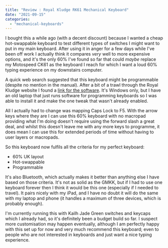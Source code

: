 ```yaml
---
title: "Review : Royal Kludge RK61 Mechanical Keyboard"
date: "2021-09-15"
categories: 
  - "mechanical-keyboards"
---
```


I bought this a while ago (with a decent discount) because I wanted a cheap hot-swappable keyboard to test different types of switches I might want to put in my main keyboard. After using it in anger for a few days while I've been off work I actually think it compares _very_ well to more expensive options, and it's the only 60% I've found so far that could _maybe_ replace my Motospeed CK61 as the keyboard I reach for which I want a loud 60% typing experience on my downstairs computer.

A quick web search suggested that this keyboard might be programmable (despite no mention in the manual). After a bit of a trawl through the Royal Kludge website I found a [link for the software](https://drive.google.com/drive/folders/1pYSejq2HeEBnoI69B-dIHa29YfPj8u0j). It's Windows only, but I have an old laptop that just runs software for programming keyboards so I was able to install it and make the one tweak that wasn't already enabled.

All I actually had to change was mapping Caps Lock to F5. With the arrow keys where they are I can use this 60% keyboard with no macropad providing what I'm doing doesn't require using the forward slash a great deal, and whilst this doesn't leave me with any more keys to programme, it does mean I can use this for extended periods of time without having to user layers or macropads.

So this keyboard now fulfils all the criteria for my perfect keyboard:

- 60% UK layout
- Hot-swappable
- Programmable

It's also Bluetooth, which actually makes it better than anything else I have based on those criteria. It's not as solid as the GMKK, but if I had to use one keyboard forever then I think it would be this one (especially if I needed to travel). It pairs nicely with my iPad, and I have no doubt it will do the same with my laptop and phone (it handles a maximum of three devices, which is probably enough).

I'm currently running this with Kailh Jade Green switches and keycaps which I already had, so it's definitely been a budget build so far. I suspect more customisation may happen eventually, although I am perfectly happy with this set up for now and very much recommend this keyboard; even to people who are not interested in keyboards and just want a nice typing experience.
